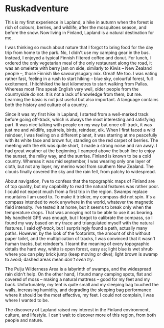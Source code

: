 # Ruskadventure

This is my first experience in Lapland, a hike in autumn when the forest is rich of colours, berries, and wildlife, after the mosquitoes season, and before the snow. Now living in Finland, Lapland is a natural destination for me.

I was thinking so much about nature that I forgot to bring food for the day trip from home to the park. No, I didn't use my camping gear in the bus. Instead, I enjoyed a typical Finnish filtered coffee and donut. For lunch, I ordered the only vegetarian meal of the only restaurant along the road, it was an omelette with berry jam on side, similarly to Kiwis – New Zealand people –, those Finnish like savoury/sugary mix. Great! Me too. I was eating rather fast, feeling in a rush to start hiking – blue sky, colourful forest, full excitement. I hitchhiked the last kilometres to start walking from Pallas. Whereas most Fins speak English very well, older people from the countryside do not. It is not a lack of knowledge from them, but me. Learning the basic is not just useful but also important. A language contains both the history and culture of a country.  

Since it was my first hike in Lapland, I started from a well-marked track before going off-track, which is always the most interesting and satisfying part. It was nice talking with people on my way but once off-track, it was just me and wildlife, squirrels, birds, reindeer, elk. When I first faced a wild reindeer, I was feeling on a different planet, it was starring at me peacefully with its white face and brown fur, standing on the red carpet of berries. The meeting with the elk was quite short, it made a strong noise and ran away. I had great weather at the beginning. I camped above the bush line to enjoy the sunset, the milky way, and the sunrise. Finland is known to be a cold country. Whereas it was mid september, I was wearing only one layer of cloth, but not any layer, my merino wool from southern New Zealand. The clouds finally covered the sky and the rain fell, from patchy to widespread.

About navigation, I've to confess that the topographic maps of Finland are of top quality, but my capability to read the natural features was rather poor. I could not expect much from a first trip in the region. Swamps replace mountains I am used to. To make it trickier, my compass did not spin. It's a compass intended to work anywhere in the world, whatever the magnetic field intensity. I've tested it at home, but it seems to break only when the temperature drops. That was annoying not to be able to use it as bearing. My handheld GPS was enough, but I forgot to calibrate the compass, so I found my way based on my trace and triangulated myself with the natural features. I said *off-track*, but I surprisingly found a path, actually many paths. However, by the look of the footprints, the amount of shit without paper toilet, and the multiplication of tracks, I was convinced that it wasn't human tracks, but reindeer's. I learnt the meaning of every topographic details the hard way, white is open forest, easy as; light blue is wet shrub where you can play brick jump (keep moving or dive); light brown is swamp to avoid; dashed areas mean *don't even try*.

The Pulju Wilderness Area is a labyrinth of swamps, and the widespread rain didn't help. On the other hand, I found many camping spots, flat and covered of moss – making a natural mattress – good for my feet and my back. Unfortunately, my tent is quite small and my sleeping bag touched the walls, increasing humidity, and degrading the sleeping bag performance where it should be the most effective, my feet. I could not complain, I was where I wanted to be.

The discovery of Lapland raised my interest in the Finland environment, culture, and lifestyle. I can't wait to discover more of this region, from both people and nature.
